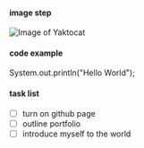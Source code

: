 #### image step
![Image of Yaktocat](https://octodex.github.com/images/yaktocat.png)

#### code example
System.out.println("Hello World");

#### task list 
- [ ] turn on github page
- [ ] outline portfolio
- [ ] introduce myself to the world
